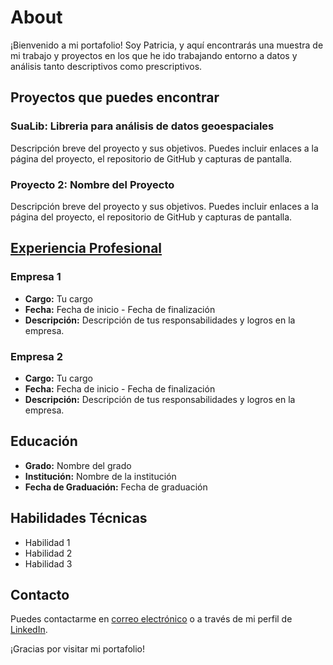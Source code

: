 
# About

¡Bienvenido a mi portafolio! Soy Patricia, y aquí encontrarás una muestra de mi trabajo y proyectos en los que he ido trabajando entorno a datos y análisis tanto descriptivos como prescriptivos.

## Proyectos que puedes encontrar

### SuaLib: Libreria para análisis de datos geoespaciales

Descripción breve del proyecto y sus objetivos. Puedes incluir enlaces a la página del proyecto, el repositorio de GitHub y capturas de pantalla.

### Proyecto 2: Nombre del Proyecto

Descripción breve del proyecto y sus objetivos. Puedes incluir enlaces a la página del proyecto, el repositorio de GitHub y capturas de pantalla.

## [Experiencia Profesional](https://www.linkedin.com/in/patricialafuente/)

### Empresa 1

- **Cargo:** Tu cargo
- **Fecha:** Fecha de inicio - Fecha de finalización
- **Descripción:** Descripción de tus responsabilidades y logros en la empresa.

### Empresa 2

- **Cargo:** Tu cargo
- **Fecha:** Fecha de inicio - Fecha de finalización
- **Descripción:** Descripción de tus responsabilidades y logros en la empresa.

## Educación

- **Grado:** Nombre del grado
- **Institución:** Nombre de la institución
- **Fecha de Graduación:** Fecha de graduación

## Habilidades Técnicas

- Habilidad 1
- Habilidad 2
- Habilidad 3

## Contacto

Puedes contactarme en [correo electrónico](mailto:tu@email.com) o a través de mi perfil de [LinkedIn](https://www.linkedin.com/in/tu-perfil).

¡Gracias por visitar mi portafolio!
